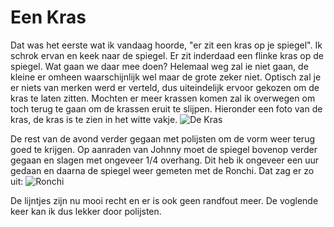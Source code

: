# Een Kras
Dat was het eerste wat ik vandaag hoorde, "er zit een kras op je spiegel". Ik schrok ervan en keek naar de spiegel. Er zit inderdaad een flinke kras op de spiegel. Wat gaan we daar mee doen? Helemaal weg zal ie niet gaan, de kleine er omheen waarschijnlijk wel maar de grote zeker niet. Optisch zal je er niets van merken werd er verteld, dus uiteindelijk ervoor gekozen om de kras te laten zitten. Mochten er meer krassen komen zal ik overwegen om toch terug te gaan om de krassen eruit te slijpen. Hieronder een foto van de kras, de kras is te zien in het witte vakje.
![De Kras](/images/IMG_8149.jpg)

De rest van de avond verder gegaan met polijsten om de vorm weer terug goed te krijgen. Op aanraden van Johnny moet de spiegel bovenop verder gegaan en slagen met ongeveer 1/4 overhang. Dit heb ik ongeveer een uur gedaan en daarna de spiegel weer gemeten met de Ronchi. Dat zag er zo uit:
![Ronchi](/images/IMG_8150.jpg)

De lijntjes zijn nu mooi recht en er is ook geen randfout meer. De voglende keer kan ik dus lekker door polijsten.